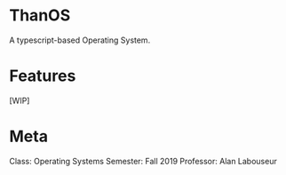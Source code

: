ThanOS
======
A typescript-based Operating System.

Features
========
[WIP]

Meta
====
Class: Operating Systems
Semester: Fall 2019
Professor: Alan Labouseur

